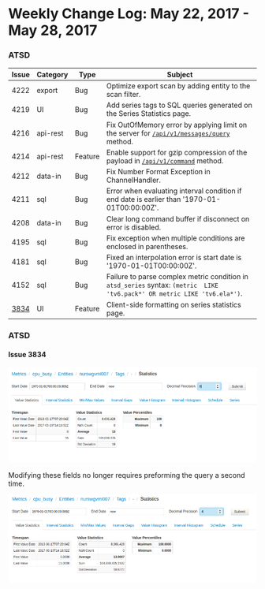 Weekly Change Log: May 22, 2017 - May 28, 2017
==================================================
### ATSD

| Issue| Category    | Type    | Subject              |
|------|-------------|---------|----------------------|
| 4222 | export | Bug | Optimize export scan by adding entity to the scan filter. |
| 4219 | UI | Bug | Add series tags to SQL queries generated on the Series Statistics page. |
| 4216 | api-rest | Bug | Fix OutOfMemory error by applying limit on the server for [`/api/v1/messages/query`](https://github.com/axibase/atsd/blob/master/api/data/messages/query.md#result-filter-fields) method. |
| 4214 | api-rest | Feature | Enable support for gzip compression of the payload in [`/api/v1/command`](https://github.com/axibase/atsd/blob/master/api/data/ext/command.md) method. |
| 4212 | data-in| Bug| Fix Number Format Exception in ChannelHandler. |
| 4211 | sql | Bug | Error when evaluating interval condition if end date is earlier than '1970-01-01T00:00:00Z'. |
| 4208 | data-in| Bug | Clear long command buffer if disconnect on error is disabled. |
| 4195 | sql | Bug | Fix exception when multiple conditions are enclosed in parentheses. |
| 4181 | sql | Bug | Fixed an interpolation error is start date is '1970-01-01T00:00:00Z'. |
| 4152 | sql | Bug | Failure to parse complex metric condition in `atsd_series` syntax: `(metric  LIKE 'tv6.pack*' OR metric LIKE 'tv6.ela*')`. |
| [3834](#Issue_3834) |UI | Feature| Client-side formatting on series statistics page. |

### ATSD

#### Issue 3834

![Issue3834](Images/3834.2.png)

Modifying these fields no longer requires preforming the query a second time.

![Issue3834.2](Images/3834.3.png)
